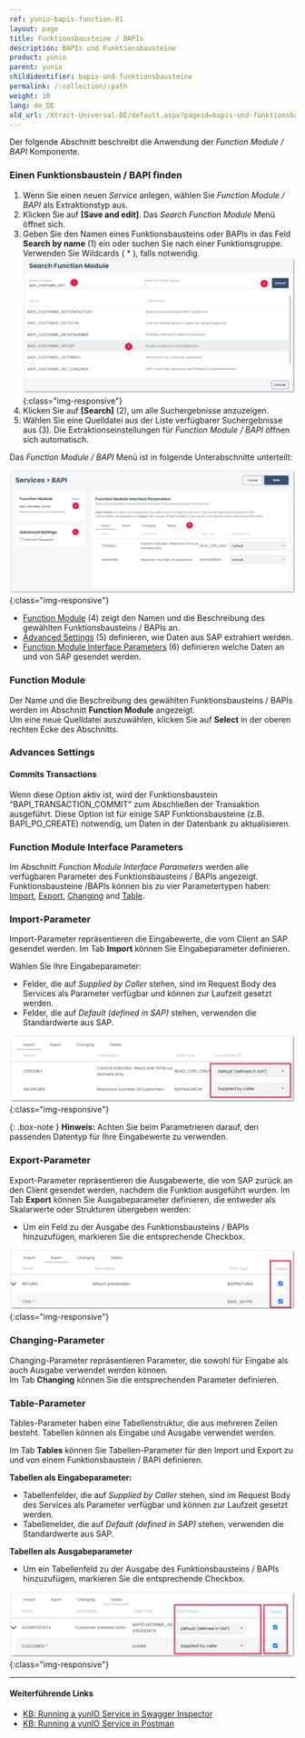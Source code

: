 ```yaml
---
ref: yunio-bapis-function-01
layout: page
title: Funktionsbausteine / BAPIs
description: BAPIs und Funktionsbausteine
product: yunio
parent: yunio
childidentifier: bapis-und-funktionsbausteine
permalink: /:collection/:path
weight: 18
lang: de_DE
old_url: /Xtract-Universal-DE/default.aspx?pageid=bapis-und-funktionsbausteine
---
```


Der folgende Abschnitt beschreibt die Anwendung der *Function Module / BAPI* Komponente.

### Einen Funktionsbaustein / BAPI finden

1. Wenn Sie einen neuen *Service* anlegen, wählen Sie *Function Module / BAPI* als Extraktionstyp aus.
2. Klicken Sie auf **[Save and edit]**. Das *Search Function Module* Menü öffnet sich.
3. Geben Sie den Namen eines Funktionsbausteins oder BAPIs in das Feld **Search by name** (1) ein oder suchen Sie nach einer Funktionsgruppe. Verwenden Sie Wildcards ( * ), falls notwendig. <br>
![Look-Up-Function-Module](/img/content/yunio/search-bapi.png){:class="img-responsive"}
4. Klicken Sie auf **[Search]** (2), um alle Suchergebnisse anzuzeigen.
5. Wählen Sie eine Quelldatei aus der Liste verfügbarer Suchergebnisse aus (3). 
Die Extraktionseinstellungen für *Function Module / BAPI* öffnen sich automatisch.<br>

Das *Function Module / BAPI* Menü ist in folgende Unterabschnitte unterteilt:

![yunIO-function-module](/img/content/yunio/bapi-settings.png){:class="img-responsive"}

- [Function Module](#funktion-module) (4) zeigt den Namen und die Beschreibung des gewählten Funktionsbausteins / BAPIs an.
- [Advanced Settings](#advanced-settings) (5) definieren, wie Daten aus SAP extrahiert werden.
- [Function Module Interface Parameters](#function-module-interface-parameters) (6) definieren welche Daten an und von SAP gesendet werden.



### Function Module

Der Name und die Beschreibung des gewählten Funktionsbausteins / BAPIs werden im Abschnitt **Function Module** angezeigt.<br>
Um eine neue Quelldatei auszuwählen, klicken Sie auf **Select** in der oberen rechten Ecke des Abschnitts.

### Advances Settings

#### Commits Transactions
Wenn diese Option aktiv ist, wird der Funktionsbaustein “BAPI_TRANSACTION_COMMIT” zum Abschließen der Transaktion ausgeführt. 
Diese Option ist für einige SAP Funktionsbausteine (z.B. BAPI_PO_CREATE) notwendig, um Daten in der Datenbank zu aktualisieren.

### Function Module Interface Parameters

Im Abschnitt *Function Module Interface Parameters* werden alle verfügbaren Parameter des Funktionsbausteins / BAPIs angezeigt.
Funktionsbausteine /BAPIs können bis zu vier Parametertypen haben: [Import](#import-parameter), [Export](#export-parameter), [Changing](#changing-parameter) and [Table](#table-parameter).

### Import-Parameter

Import-Parameter repräsentieren die Eingabewerte, die vom Client an SAP gesendet werden. 
Im Tab **Import** können Sie Eingabeparameter definieren.

Wählen Sie Ihre Eingabeparameter:
- Felder, die auf *Supplied by Caller* stehen, sind im Request Body des Services als Parameter verfügbar und können zur Laufzeit gesetzt werden.
- Felder, die auf *Default (defined in SAP)* stehen, verwenden die Standardwerte aus SAP.

![BAPI export parameters](/img/content/yunio/BAPI-input.png){:class="img-responsive"}

{: .box-note }
**Hinweis:** Achten Sie beim Parametrieren darauf, den passenden Datentyp für Ihre Eingabewerte zu verwenden.<br>

### Export-Parameter
Export-Parameter repräsentieren die Ausgabewerte, die von SAP zurück an den Client gesendet werden, nachdem die Funktion ausgeführt wurden.
Im Tab **Export** können Sie Ausgabeparameter definieren, die entweder als Skalarwerte oder Strukturen übergeben werden:
- Um ein Feld zu der Ausgabe des Funktionsbausteins / BAPIs hinzuzufügen, markieren Sie die entsprechende Checkbox.

![BAPI export parameters](/img/content/yunio/BAPI-output.png){:class="img-responsive"}

### Changing-Parameter

Changing-Parameter repräsentieren Parameter, die sowohl für Eingabe als auch Ausgabe verwendet werden können.<br>
Im Tab **Changing** können Sie die entsprechenden Parameter definieren. 

### Table-Parameter


Tables-Parameter haben eine Tabellenstruktur, die aus mehreren Zeilen besteht. 
Tabellen können als Eingabe und Ausgabe verwendet werden.

Im Tab **Tables** können Sie Tabellen-Parameter für den Import und Export zu und von einem Funktionsbaustein / BAPI definieren.

**Tabellen als Eingabeparameter:**<br>
- Tabellenfelder, die auf *Supplied by Caller* stehen, sind im Request Body des Services als Parameter verfügbar und können zur Laufzeit gesetzt werden.
- Tabellenelder, die auf *Default (defined in SAP)* stehen, verwenden die Standardwerte aus SAP.


**Tabellen als Ausgabeparameter**<br>
- Um ein Tabellenfeld zu der Ausgabe des Funktionsbausteins / BAPIs hinzuzufügen, markieren Sie die entsprechende Checkbox.

![BAPI table](/img/content/yunio/Bapi-table.png){:class="img-responsive"}

*****
#### Weiterführende Links
- [KB: Running a yunIO Service in Swagger Inspector](https://kb.theobald-software.com/yunio/running-a-yunio-service-in-swagger-inspector)
- [KB: Running a yunIO Service in Postman](https://kb.theobald-software.com/yunio/running-a-yunio-service-in-postman)